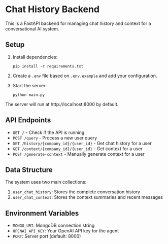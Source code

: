 
# Chat History Backend

This is a FastAPI backend for managing chat history and context for a conversational AI system.

## Setup

1. Install dependencies:
   ```
   pip install -r requirements.txt
   ```

2. Create a `.env` file based on `.env.example` and add your configuration.

3. Start the server:
   ```
   python main.py
   ```

The server will run at http://localhost:8000 by default.

## API Endpoints

- `GET /` - Check if the API is running
- `POST /query` - Process a new user query
- `GET /history/{company_id}/{user_id}` - Get chat history for a user
- `GET /context/{company_id}/{user_id}` - Get context for a user
- `POST /generate-context` - Manually generate context for a user

## Data Structure

The system uses two main collections:

1. `user_chat_history`: Stores the complete conversation history
2. `user_chat_context`: Stores the context summaries and recent messages

## Environment Variables

- `MONGO_URI`: MongoDB connection string
- `OPENAI_API_KEY`: Your OpenAI API key for the agent
- `PORT`: Server port (default: 8000)
